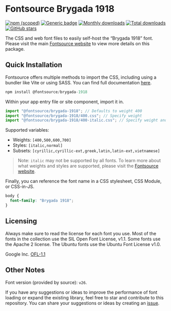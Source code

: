 # Fontsource Brygada 1918

[![npm (scoped)](https://img.shields.io/npm/v/@fontsource/brygada-1918?color=brightgreen)](https://www.npmjs.com/package/@fontsource/brygada-1918) [![Generic badge](https://img.shields.io/badge/fontsource-passing-brightgreen)](https://github.com/fontsource/fontsource) [![Monthly downloads](https://badgen.net/npm/dm/@fontsource/brygada-1918)](https://github.com/fontsource/fontsource) [![Total downloads](https://badgen.net/npm/dt/@fontsource/brygada-1918)](https://github.com/fontsource/fontsource) [![GitHub stars](https://img.shields.io/github/stars/fontsource/fontsource.svg?style=social&label=Star)](https://github.com/fontsource/fontsource/stargazers)

The CSS and web font files to easily self-host the “Brygada 1918” font. Please visit the main [Fontsource website](https://fontsource.org/fonts/brygada-1918) to view more details on this package.

## Quick Installation

Fontsource offers multiple methods to import the CSS, including using a bundler like Vite or using SASS. You can find full documentation [here](https://fontsource.org/docs/getting-started/introduction).

```javascript
npm install @fontsource/brygada-1918
```

Within your app entry file or site component, import it in.

```javascript
import "@fontsource/brygada-1918"; // Defaults to weight 400
import "@fontsource/brygada-1918/400.css"; // Specify weight
import "@fontsource/brygada-1918/400-italic.css"; // Specify weight and style
```

Supported variables:
- Weights: `[400,500,600,700]`
- Styles: `[italic,normal]`
- Subsets: `[cyrillic,cyrillic-ext,greek,latin,latin-ext,vietnamese]`

> Note: `italic` may not be supported by all fonts. To learn more about what weights and styles are supported, please visit the [Fontsource website](https://fontsource.org/fonts/brygada-1918).

Finally, you can reference the font name in a CSS stylesheet, CSS Module, or CSS-in-JS.

```css
body {
  font-family: "Brygada 1918";
}
```

## Licensing
Always make sure to read the license for each font you use. Most of the fonts in the collection use the SIL Open Font License, v1.1. Some fonts use the Apache 2 license. The Ubuntu fonts use the Ubuntu Font License v1.0.

Google Inc.
[OFL-1.1](http://scripts.sil.org/OFL)

## Other Notes
Font version (provided by source): `v26`.

If you have any suggestions or ideas to improve the performance of font loading or expand the existing library, feel free to star and contribute to this repository. You can share your suggestions or ideas by creating an [issue](https://github.com/fontsource/fontsource/issues).